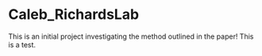 # Caleb_RichardsLab
This is an initial project investigating the method outlined in the paper!
This is a test.
